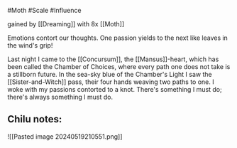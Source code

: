 #Moth #Scale #Influence 

gained by [[Dreaming]] with 8x [[Moth]]

Emotions contort our thoughts. One passion yields to the next like leaves in the wind's grip!

Last night I came to the [[Concursum]], the [[Mansus]]-heart, which has been called the Chamber of Choices, where every path one does not take is a stillborn future. In the sea-sky blue of the Chamber's Light I saw the [[Sister-and-Witch]] pass, their four hands weaving two paths to one. I woke with my passions contorted to a knot. There's something I must do; there's always something I must do.

Chilu notes:
- 

![[Pasted image 20240519210551.png]]